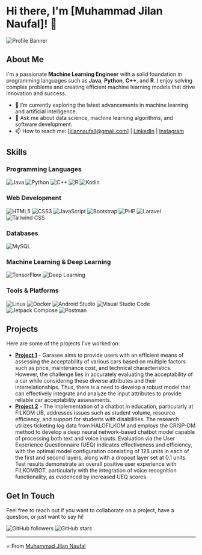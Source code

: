 # Hi there, I'm [Muhammad Jilan Naufal]! 👋

![Profile Banner](https://user-images.githubusercontent.com/95478989/198955082-6e78ebb5-e1e4-49f9-8d32-6e5af3984dcd.gif)

## About Me

I'm a passionate **Machine Learning Engineer** with a solid foundation in programming languages such as **Java**, **Python**, **C++**, and **R**. I enjoy solving complex problems and creating efficient machine learning models that drive innovation and success.

- 🌱 I’m currently exploring the latest advancements in machine learning and artificial intelligence.
- 💬 Ask me about data science, machine learning algorithms, and software development.
- 📫 How to reach me: [jilannaufall@gmail.com] | [LinkedIn](https://www.linkedin.com/in/mjilannaufal/) | [Instagram](https://www.instagram.com/jilannaufall_/)

## Skills

### Programming Languages
![Java](https://img.shields.io/badge/Java-ED8B00?style=for-the-badge&logo=java&logoColor=white)
![Python](https://img.shields.io/badge/Python-3776AB?style=for-the-badge&logo=python&logoColor=white)
![C++](https://img.shields.io/badge/C++-00599C?style=for-the-badge&logo=cplusplus&logoColor=white)
![R](https://img.shields.io/badge/R-276DC3?style=for-the-badge&logo=r&logoColor=white)
![Kotlin](https://img.shields.io/badge/Kotlin-0095D5?style=for-the-badge&logo=kotlin&logoColor=white)

### Web Development
![HTML5](https://img.shields.io/badge/HTML5-E34F26?style=for-the-badge&logo=html5&logoColor=white)
![CSS3](https://img.shields.io/badge/CSS3-1572B6?style=for-the-badge&logo=css3&logoColor=white)
![JavaScript](https://img.shields.io/badge/JavaScript-F7DF1E?style=for-the-badge&logo=javascript&logoColor=black)
![Bootstrap](https://img.shields.io/badge/Bootstrap-7952B3?style=for-the-badge&logo=bootstrap&logoColor=white)
![PHP](https://img.shields.io/badge/PHP-777BB4?style=for-the-badge&logo=php&logoColor=white)
![Laravel](https://img.shields.io/badge/Laravel-FF2D20?style=for-the-badge&logo=laravel&logoColor=white)
![Tailwind CSS](https://img.shields.io/badge/Tailwind_CSS-38B2AC?style=for-the-badge&logo=tailwind-css&logoColor=white)

### Databases
![MySQL](https://img.shields.io/badge/MySQL-4479A1?style=for-the-badge&logo=mysql&logoColor=white)

### Machine Learning & Deep Learning
![TensorFlow](https://img.shields.io/badge/TensorFlow-FF6F00?style=for-the-badge&logo=tensorflow&logoColor=white)
![Deep Learning](https://img.shields.io/badge/Deep%20Learning-00599C?style=for-the-badge&logo=deeplearning&logoColor=white)

### Tools & Platforms
![Linux](https://img.shields.io/badge/Linux-FCC624?style=for-the-badge&logo=linux&logoColor=black)
![Docker](https://img.shields.io/badge/Docker-2496ED?style=for-the-badge&logo=docker&logoColor=white)
![Android Studio](https://img.shields.io/badge/Android%20Studio-3DDC84?style=for-the-badge&logo=android-studio&logoColor=white)
![Visual Studio Code](https://img.shields.io/badge/Visual%20Studio%20Code-007ACC?style=for-the-badge&logo=visual-studio-code&logoColor=white)
![Jetpack Compose](https://img.shields.io/badge/Jetpack%20Compose-4285F4?style=for-the-badge&logo=jetpack-compose&logoColor=white)
![Postman](https://img.shields.io/badge/Postman-FF6C37?style=for-the-badge&logo=postman&logoColor=white)

## Projects

Here are some of the projects I've worked on:

- [**Project 1**](https://github.com/Garasee) - Garasee aims to provide users with an efficient means of assessing the acceptability of various cars based on multiple factors such as price, maintenance cost, and technical characteristics. However, the challenge lies in accurately evaluating the acceptability of a car while considering these diverse attributes and their interrelationships. Thus, there is a need to develop a robust model that can effectively integrate and analyze the input attributes to provide reliable car acceptability assessments.
- [**Project 2**](https://github.com/AndiAlifs/chatbot_filkom) - The implementation of a chatbot in education, particularly at FILKOM UB, addresses issues such as student volume, resource efficiency, and support for students with disabilities. The research utilizes ticketing log data from HALOFILKOM and employs the CRISP-DM method to develop a deep neural network-based chatbot model capable of processing both text and voice inputs. Evaluation via the User Experience Questionnaire (UEQ) indicates effectiveness and efficiency, with the optimal model configuration consisting of 128 units in each of the first and second layers, along with a dropout layer set at 0.1 units. Test results demonstrate an overall positive user experience with FILKOMBOT, particularly with the integration of voice recognition functionality, as evidenced by increased UEQ scores.

## Get In Touch

Feel free to reach out if you want to collaborate on a project, have a question, or just want to say hi!

![GitHub followers](https://img.shields.io/github/followers/yourusername?style=social)
![GitHub stars](https://img.shields.io/github/stars/yourusername?style=social)

---

⭐️ From [Muhammad Jilan Naufal](https://github.com/Muhammadjilan)
